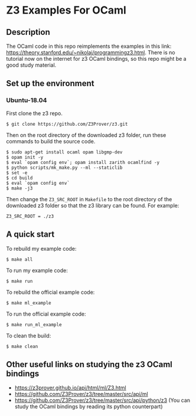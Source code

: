 # Z3 Examples For OCaml
## Description
The OCaml code in this repo reimplements the examples in this link: https://theory.stanford.edu/~nikolaj/programmingz3.html.
There is no tutorial now on the internet for z3 OCaml bindings, so this repo might be a good study material. 
## Set up the environment
### Ubuntu-18.04
First clone the z3 repo.
```
$ git clone https://github.com/Z3Prover/z3.git
```
Then on the root directory of the downloaded z3 folder, run these commands to build the source code.
```
$ sudo apt-get install ocaml opam libgmp-dev
$ opam init -y
$ eval `opam config env`; opam install zarith ocamlfind -y
$ python scripts/mk_make.py --ml --staticlib
$ set -e
$ cd build
$ eval `opam config env` 
$ make -j3
```
Then change the `Z3_SRC_ROOT` in `Makefile` to the root directory of the downloaded z3 folder so that the z3 library can be found. 
For example:
```
Z3_SRC_ROOT = ./z3
```
## A quick start
To rebuild my example code:
```
$ make all
```
To run my example code:
```
$ make run
```
To rebuild the official example code:
```
$ make ml_example
```
To run the official example code:
```
$ make run_ml_example
```
To clean the build:
```
$ make clean
```
## Other useful links on studying the z3 OCaml bindings
- https://z3prover.github.io/api/html/ml/Z3.html
- https://github.com/Z3Prover/z3/tree/master/src/api/ml
- https://github.com/Z3Prover/z3/tree/master/src/api/python/z3 (You can study the OCaml bindings by reading its python counterpart)
